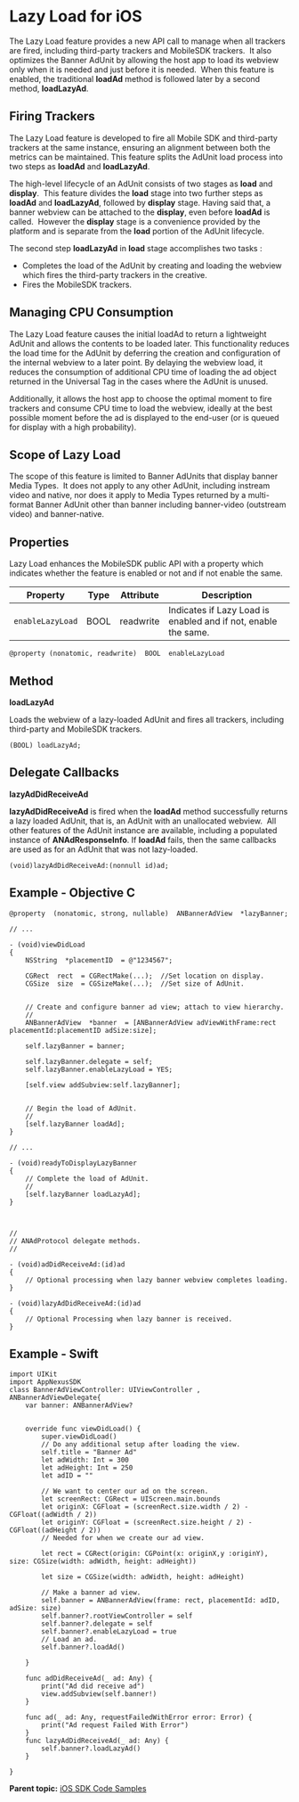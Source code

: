 # Lazy Load for iOS

<div class="body">

The Lazy Load feature provides a new API call to manage when all
trackers are fired, including third-party trackers and MobileSDK
trackers.  It also optimizes the Banner AdUnit by allowing the host app
to load its webview only when it is needed and just before it is
needed.  When this feature is enabled, the traditional **loadAd** method
is followed later by a second method, **loadLazyAd**.

<div class="section">

## Firing Trackers

The Lazy Load feature is developed to fire all Mobile SDK and
third-party trackers at the same instance, ensuring an alignment between
both the metrics can be maintained. This feature splits the AdUnit load
process into two steps as **loadAd** and **loadLazyAd**. 

The high-level lifecycle of an AdUnit consists of two stages as **load**
and **display**.  This feature divides the **load** stage into two
further steps as **loadAd** and **loadLazyAd**, followed by **display**
stage. Having said that, a banner webview can be attached to the
**display**, even before **loadAd** is called.  However the **display**
stage is a convenience provided by the platform and is separate from the
**load** portion of the AdUnit lifecycle.

The second step **loadLazyAd** in **load** stage accomplishes two tasks
:

- Completes the load of the AdUnit by creating and loading the webview
  which fires the third-party trackers in the creative.
- Fires the MobileSDK trackers.

</div>

<div class="section">

## Managing CPU Consumption 

The Lazy Load feature causes the initial loadAd to return a lightweight
AdUnit and allows the contents to be loaded later. This functionality
reduces the load time for the AdUnit by deferring the creation and
configuration of the internal webview to a later point. By delaying the
webview load, it reduces the consumption of additional CPU time of
loading the ad object returned in the Universal Tag in the cases where
the AdUnit is unused.

Additionally, it allows the host app to choose the optimal moment to
fire trackers and consume CPU time to load the webview, ideally at the
best possible moment before the ad is displayed to the end-user (or is
queued for display with a high probability).

</div>

<div class="section">

## Scope of Lazy Load

The scope of this feature is limited to Banner AdUnits that display
banner Media Types.  It does not apply to any other AdUnit, including
instream video and native, nor does it apply to Media Types returned by
a multi-format Banner AdUnit other than banner including banner-video
(outstream video) and banner-native. 

</div>

<div class="section">

## Properties

Lazy Load enhances the MobileSDK public API with a property which
indicates whether the feature is enabled or not and if not enable the
same.

<div class="tablenoborder">

<table class="table" data-cellpadding="4" data-cellspacing="0"
data-summary="" data-frame="border" data-border="1" data-rules="all">
<thead class="thead">
<tr class="header ">
<th id="d32034e135" class="entry nocellnoborder"
style="vertical-align: top">Property</th>
<th id="d32034e138" class="entry nocellnoborder"
style="vertical-align: top">Type</th>
<th id="d32034e141" class="entry nocellnoborder"
style="vertical-align: top">Attribute</th>
<th id="d32034e144" class="entry cell-noborder"
style="vertical-align: top">Description</th>
</tr>
</thead>
<tbody class="tbody">
<tr class="odd ">
<td class="entry -nocellborder"
headers="d32034e135 "><code class="ph codeph">enableLazyLoad</code></td>
<td class="entry -nocellborder"
headers="d32034e138 ">BOOL</td>
<td class="entry -nocellborder"
headers="d32034e141 ">readwrite</td>
<td class="entry cellborder"
headers="d32034e144 ">Indicates if Lazy Load is enabled and if not,
enable the same.</td>
</tr>
</tbody>
</table>

</div>

``` pre
@property (nonatomic, readwrite)  BOOL  enableLazyLoad
```

</div>

<div class="section">

## Method

**loadLazyAd**

Loads the webview of a lazy-loaded AdUnit and fires all trackers,
including third-party and MobileSDK trackers. 

``` pre
(BOOL) loadLazyAd;
```

</div>

<div class="section">

## Delegate Callbacks 

**lazyAdDidReceiveAd**

**lazyAdDidReceiveAd** is fired when the **loadAd** method successfully
returns a lazy loaded AdUnit, that is, an AdUnit with an unallocated
webview.  All other features of the AdUnit instance are available,
including a populated instance of **ANAdResponseInfo**. If **loadAd**
fails, then the same callbacks are used as for an AdUnit that was not
lazy-loaded.

``` pre
(void)lazyAdDidReceiveAd:(nonnull id)ad;
```

</div>

<div class="section">

## Example - Objective C

``` pre
@property  (nonatomic, strong, nullable)  ANBannerAdView  *lazyBanner;
 
// ...
 
- (void)viewDidLoad
{
    NSString  *placementID  = @"1234567";
      
    CGRect  rect  = CGRectMake(...);  //Set location on display.
    CGSize  size  = CGSizeMake(...);  //Set size of AdUnit.
 
      
    // Create and configure banner ad view; attach to view hierarchy.
    //
    ANBannerAdView  *banner  = [ANBannerAdView adViewWithFrame:rect placementId:placementID adSize:size];
 
    self.lazyBanner = banner;
 
    self.lazyBanner.delegate = self;
    self.lazyBanner.enableLazyLoad = YES;
 
    [self.view addSubview:self.lazyBanner];
 
 
    // Begin the load of AdUnit.
    //
    [self.lazyBanner loadAd];
}
 
// ...
 
- (void)readyToDisplayLazyBanner
{
    // Complete the load of AdUnit.
    //
    [self.lazyBanner loadLazyAd];
}
 
 
 
//
// ANAdProtocol delegate methods.
//
 
- (void)adDidReceiveAd:(id)ad
{
    // Optional processing when lazy banner webview completes loading.
}
 
- (void)lazyAdDidReceiveAd:(id)ad
{
    // Optional Processing when lazy banner is received.
}
```

</div>

<div class="section">

## Example - Swift

``` pre
import UIKit
import AppNexusSDK
class BannerAdViewController: UIViewController , ANBannerAdViewDelegate{
    var banner: ANBannerAdView?
    
    
    override func viewDidLoad() {
        super.viewDidLoad()
        // Do any additional setup after loading the view.
        self.title = "Banner Ad"
        let adWidth: Int = 300
        let adHeight: Int = 250
        let adID = ""
        
        // We want to center our ad on the screen.
        let screenRect: CGRect = UIScreen.main.bounds
        let originX: CGFloat = (screenRect.size.width / 2) - CGFloat((adWidth / 2))
        let originY: CGFloat = (screenRect.size.height / 2) - CGFloat((adHeight / 2))
        // Needed for when we create our ad view.
        
        let rect = CGRect(origin: CGPoint(x: originX,y :originY), size: CGSize(width: adWidth, height: adHeight))
        
        let size = CGSize(width: adWidth, height: adHeight)
        
        // Make a banner ad view.
        self.banner = ANBannerAdView(frame: rect, placementId: adID, adSize: size)
        self.banner?.rootViewController = self
        self.banner?.delegate = self
        self.banner?.enableLazyLoad = true
        // Load an ad.
        self.banner?.loadAd()
        
    }
    
    func adDidReceiveAd(_ ad: Any) {
        print("Ad did receive ad")
        view.addSubview(self.banner!)
    }
  
    func ad(_ ad: Any, requestFailedWithError error: Error) {
        print("Ad request Failed With Error")
    }
    func lazyAdDidReceiveAd(_ ad: Any) {
        self.banner?.loadLazyAd()
    }
   
}
```

</div>

</div>

<div class="related-links">

<div class="familylinks">

<div class="parentlink">

**Parent topic:**
<a href="ios-sdk-code-samples.html" class="link">iOS SDK Code
Samples</a>

</div>

</div>

</div>
